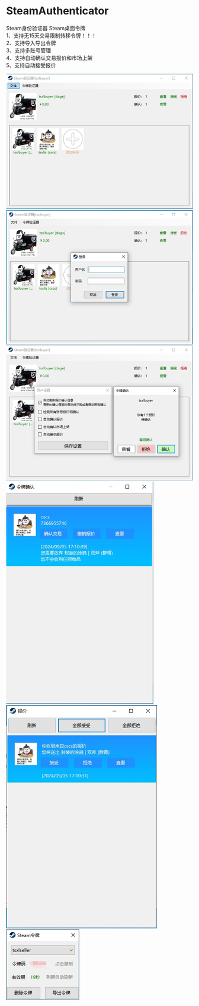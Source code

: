 # SteamAuthenticator
Steam身份验证器 Steam桌面令牌<br>
1、支持无15天交易限制转移令牌！！！<br>
2、支持导入导出令牌<br>
3、支持多账号管理<br>
4、支持自动确认交易报价和市场上架<br>
5、支持自动接受报价<br>

![main](images/main.png)<br>
![login](images/login.png)<br>
![setting](images/setting.png)<br>
![confirmation](images/confirmation.png)<br>
![offer](images/offer.png)<br>
![guard](images/guard.png)<br>